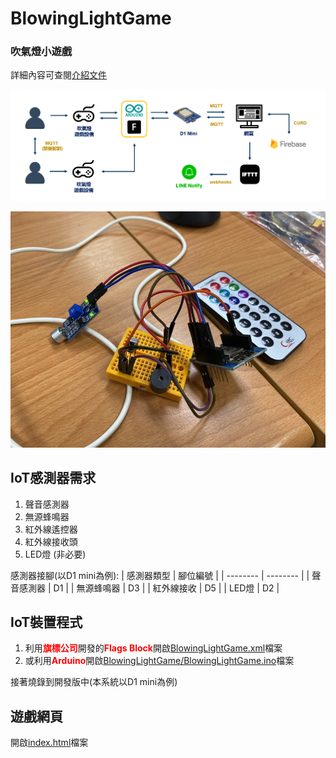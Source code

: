 # BlowingLightGame

### 吹氣燈小遊戲
詳細內容可查閱<a href="assets/物聯網技術期末專題 - 吹氣燈遊戲(成果報告).pdf" donwolad>介紹文件</a>

![系統架構圖](assets/系統架構圖.png)

![裝置實體展示圖](assets/裝置.jpg)

## IoT感測器需求
1. 聲音感測器
2. 無源蜂鳴器
3. 紅外線遙控器
4. 紅外線接收頭
5. LED燈 (非必要)

感測器接腳(以D1 mini為例):
| 感測器類型 | 腳位編號 |
| -------- | -------- |
| 聲音感測器 | D1 |
| 無源蜂鳴器 | D3 |
| 紅外線接收 | D5 |
| LED燈 | D2 |

## IoT裝置程式
1. 利用<font color="#FF0000" style="font-weight: bold;">旗標公司</font>開發的<font color="#FF0000" style="font-weight: bold;">Flags Block</font>開啟[BlowingLightGame.xml](https://github.com/zhiao777774/BlowingLightGame/blob/master/BlowingLightGame.xml)檔案
2. 或利用<font color="#FF0000" style="font-weight: bold;">Arduino</font>開啟[BlowingLightGame/BlowingLightGame.ino](https://github.com/zhiao777774/BlowingLightGame/blob/master/BlowingLightGame/BlowingLightGame.ino)檔案

接著燒錄到開發版中(本系統以D1 mini為例)

## 遊戲網頁
開啟[index.html](https://github.com/zhiao777774/BlowingLightGame/blob/master/index.html)檔案
